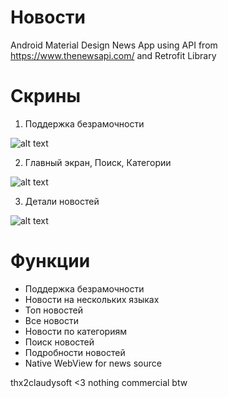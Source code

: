 # Новости
Android Material Design News App using API from https://www.thenewsapi.com/ and Retrofit Library

# Скрины

   1. Поддержка безрамочности
   
   
   ![alt text](https://github.com/jeanclaudesoft/FlashBytes-Android-News-App/blob/master/onboard.png "Splash, OnBoard")
   
   
   2. Главный экран, Поиск, Категории


   ![alt text](https://github.com/jeanclaudesoft/FlashBytes-Android-News-App/blob/master/search.png "Home, Search, Categories")
   
  
  3. Детали новостей

   ![alt text](https://github.com/jeanclaudesoft/FlashBytes-Android-News-App/blob/master/news.png "Details")



# Функции
   - Поддержка безрамочности
   - Новости на нескольких языках
   - Топ новостей
   - Все новости
   - Новости по категориям
   - Поиск новостей
   - Подробности новостей
   - Native WebView for news source

thx2claudysoft <3
nothing commercial btw

